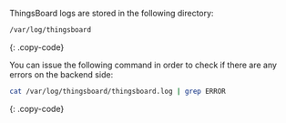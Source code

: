 ThingsBoard logs are stored in the following directory:
 
```bash
/var/log/thingsboard
```
{: .copy-code}

You can issue the following command in order to check if there are any errors on the backend side:
 
```bash
cat /var/log/thingsboard/thingsboard.log | grep ERROR
```
{: .copy-code}